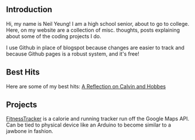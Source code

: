 
## Introduction
Hi, my name is Neil Yeung! I am a high school senior, about to go to college. Here, on my website are a collection of misc. thoughts, posts explaining about some of the coding projects I do.

I use Github in place of blogspot because changes are easier to track and because Github pages is a robust system, and it's free!

## Best Hits
Here are some of my best hits:
[A Reflection on Calvin and Hobbes](https://techcrunch.com/)

## Projects
[FitnessTracker](https://github.com/Genuinely/FitnessTracker/blob/master/README.md) is a calorie and running tracker run off the Google Maps API. Can be tied to physical device like an Arduino to become similar to a jawbone in fashion.
